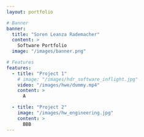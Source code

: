 ```yaml
---
layout: portfolio

# Banner
banner:
  title: "Soren Leanza Rademacher"
  content: >
    Software Portfolio
  image: "/images/banner.png"

# Features
features:
  - title: "Project 1"
    # image: "/images/hdr_software_inflight.jpg"
    video: "/images/hwe/dummy.mp4"
    content: >
      A

  - title: "Project 2"
    image: "/images/hw_engineering.jpg"
    content: >
      BBB
---
```

